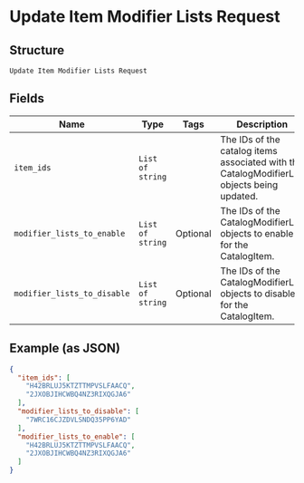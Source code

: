 
# Update Item Modifier Lists Request

## Structure

`Update Item Modifier Lists Request`

## Fields

| Name | Type | Tags | Description |
|  --- | --- | --- | --- |
| `item_ids` | `List of string` |  | The IDs of the catalog items associated with the CatalogModifierList objects being updated. |
| `modifier_lists_to_enable` | `List of string` | Optional | The IDs of the CatalogModifierList objects to enable for the CatalogItem. |
| `modifier_lists_to_disable` | `List of string` | Optional | The IDs of the CatalogModifierList objects to disable for the CatalogItem. |

## Example (as JSON)

```json
{
  "item_ids": [
    "H42BRLUJ5KTZTTMPVSLFAACQ",
    "2JXOBJIHCWBQ4NZ3RIXQGJA6"
  ],
  "modifier_lists_to_disable": [
    "7WRC16CJZDVLSNDQ35PP6YAD"
  ],
  "modifier_lists_to_enable": [
    "H42BRLUJ5KTZTTMPVSLFAACQ",
    "2JXOBJIHCWBQ4NZ3RIXQGJA6"
  ]
}
```

